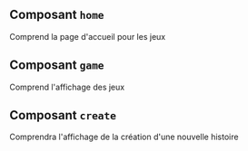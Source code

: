 ## Composant `home`
Comprend la page d'accueil pour les jeux

## Composant `game`
Comprend l'affichage des jeux

## Composant `create`
Comprendra l'affichage de la création d'une nouvelle histoire
